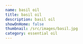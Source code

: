 ```yaml
---
name: basil oil
title: basil oil
description: basil oil
showOnHome: false
thumbnail: /src/images/basil.jpg
category: essential oil
---
```

